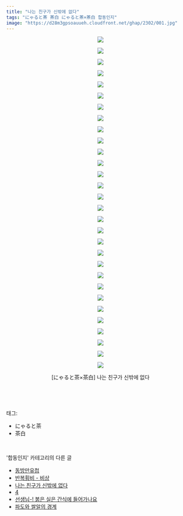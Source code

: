 ```yaml
---
title: "나는 친구가 신밖에 없다"
tags: "にゃると茶 茶白 にゃると茶×茶白 합동인지"
image: "https://d28m3gpsoauueh.cloudfront.net/ghap/2302/001.jpg"
---
```

<div class="article">
<p style="text-align: center; clear: none; float: none;"><img src="{{ site.imgserver4 }}/ghap/2302/001.jpg"/></p>
<p style="text-align: center; clear: none; float: none;"><img src="{{ site.imgserver4 }}/ghap/2302/002.jpg"/></p>
<p style="text-align: center; clear: none; float: none;"><img src="{{ site.imgserver4 }}/ghap/2302/003.jpg"/></p>
<p style="text-align: center; clear: none; float: none;"><img src="{{ site.imgserver4 }}/ghap/2302/004.jpg"/></p>
<p style="text-align: center; clear: none; float: none;"><img src="{{ site.imgserver4 }}/ghap/2302/005.jpg"/></p>
<p style="text-align: center; clear: none; float: none;"><img src="{{ site.imgserver4 }}/ghap/2302/006.jpg"/></p>
<p style="text-align: center; clear: none; float: none;"><img src="{{ site.imgserver4 }}/ghap/2302/007.jpg"/></p>
<p style="text-align: center; clear: none; float: none;"><img src="{{ site.imgserver4 }}/ghap/2302/008.jpg"/></p>
<p style="text-align: center; clear: none; float: none;"><img src="{{ site.imgserver4 }}/ghap/2302/009.jpg"/></p>
<p style="text-align: center; clear: none; float: none;"><img src="{{ site.imgserver4 }}/ghap/2302/010.jpg"/></p>
<p style="text-align: center; clear: none; float: none;"><img src="{{ site.imgserver4 }}/ghap/2302/011.jpg"/></p>
<p style="text-align: center; clear: none; float: none;"><img src="{{ site.imgserver4 }}/ghap/2302/012.jpg"/></p>
<p style="text-align: center; clear: none; float: none;"><img src="{{ site.imgserver4 }}/ghap/2302/013.jpg"/></p>
<p style="text-align: center; clear: none; float: none;"><img src="{{ site.imgserver4 }}/ghap/2302/014.jpg"/></p>
<p style="text-align: center; clear: none; float: none;"><img src="{{ site.imgserver4 }}/ghap/2302/015.jpg"/></p>
<p style="text-align: center; clear: none; float: none;"><img src="{{ site.imgserver4 }}/ghap/2302/016.jpg"/></p>
<p style="text-align: center; clear: none; float: none;"><img src="{{ site.imgserver4 }}/ghap/2302/017.jpg"/></p>
<p style="text-align: center; clear: none; float: none;"><img src="{{ site.imgserver4 }}/ghap/2302/018.jpg"/></p>
<p style="text-align: center; clear: none; float: none;"><img src="{{ site.imgserver4 }}/ghap/2302/019.jpg"/></p>
<p style="text-align: center; clear: none; float: none;"><img src="{{ site.imgserver4 }}/ghap/2302/020.jpg"/></p>
<p style="text-align: center; clear: none; float: none;"><img src="{{ site.imgserver4 }}/ghap/2302/021.jpg"/></p>
<p style="text-align: center; clear: none; float: none;"><img src="{{ site.imgserver4 }}/ghap/2302/022.jpg"/></p>
<p style="text-align: center; clear: none; float: none;"><img src="{{ site.imgserver4 }}/ghap/2302/023.jpg"/></p>
<p style="text-align: center; clear: none; float: none;"><img src="{{ site.imgserver4 }}/ghap/2302/024.jpg"/></p>
<p style="text-align: center; clear: none; float: none;"><img src="{{ site.imgserver4 }}/ghap/2302/025.jpg"/></p>
<p style="text-align: center; clear: none; float: none;"><img src="{{ site.imgserver4 }}/ghap/2302/026.jpg"/></p>
<p style="text-align: center; clear: none; float: none;"><img src="{{ site.imgserver4 }}/ghap/2302/027.jpg"/></p>
<p style="text-align: center; clear: none; float: none;"><img src="{{ site.imgserver4 }}/ghap/2302/028.jpg"/></p>
<p style="text-align: center; clear: none; float: none;"><img src="{{ site.imgserver4 }}/ghap/2302/029.jpg"/></p>
<p style="text-align: center; clear: none; float: none;"><img src="{{ site.imgserver4 }}/ghap/2302/030.jpg"/></p>
<p style="text-align: center; clear: none; float: none;">[にゃると茶×茶白] 나는 친구가 신밖에 없다</p>
<p><br/></p>
</div><br/>
<div class="tagTrail">
<p>태그: </p>
<ul>
<li>にゃると茶</li>
<li>茶白</li>
</ul>
</div><br/>
<div class="another">
<p>'합동인지' 카테고리의 다른 글</p>
<ul>
<li><a href="/ghap_2319">동방만유첩</a></li>
<li><a href="/ghap_2314">반복횡비 - 비상</a></li>
<li><a href="/ghap_2302">나는 친구가 신밖에 없다</a></li>
<li><a href="/ghap_2290">4</a></li>
<li><a href="/ghap_2272">선생님-! 붉은 실은 간식에 들어가나요</a></li>
<li><a href="/ghap_2250">파도와 쌀알의 경계</a></li>
</ul>
</div><br/>
<div class="cb_module cb_fluid">
<div class="cb_wrt cb_profile">
</div><!-- commentList close -->
</div><br/>
